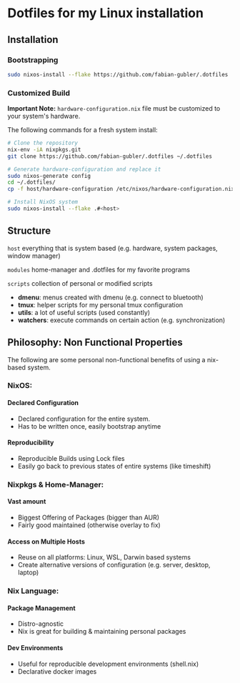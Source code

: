 # Dotfiles for my Linux installation

## Installation
### Bootstrapping
```bash
sudo nixos-install --flake https://github.com/fabian-gubler/.dotfiles
```

### Customized Build
**Important Note:** `hardware-configuration.nix` file must be customized to your system's hardware. 

The following commands for a fresh system install:

```bash
# Clone the repository
nix-env -iA nixpkgs.git
git clone https://github.com/fabian-gubler/.dotfiles ~/.dotfiles

# Generate hardware-configuration and replace it
sudo nixos-generate config
cd ~/.dotfiles/
cp -f host/hardware-configuration /etc/nixos/hardware-configuration.nix 

# Install NixOS system
sudo nixos-install --flake .#<host>

```

## Structure
`host` everything that is system based (e.g. hardware, system packages, window manager)

`modules` home-manager and .dotfiles for my favorite programs

`scripts` collection of personal or modified scripts

- **dmenu**: menus created with dmenu (e.g. connect to bluetooth)
- **tmux**: helper scripts for my personal tmux configuration
- **utils**: a lot of useful scripts (used constantly)
- **watchers**: execute commands on certain action (e.g. synchronization)

## Philosophy: Non Functional Properties
The following are some personal non-functional benefits of using a nix-based system.

### NixOS:
#### Declared Configuration 
- Declared configuration for the entire system. 
- Has to be written once, easily bootstrap anytime

#### Reproducibility
- Reproducible Builds using Lock files
- Easily go back to previous states of entire systems (like timeshift) 

### Nixpkgs & Home-Manager:
#### Vast amount 
- Biggest Offering of Packages (bigger than AUR)
- Fairly good maintained (otherwise overlay to fix)

#### Access on Multiple Hosts 
- Reuse on all platforms: Linux, WSL, Darwin based systems
- Create alternative versions of configuration (e.g. server, desktop, laptop)

### Nix Language:
#### Package Management
- Distro-agnostic 
- Nix is great for building & maintaining personal packages

#### Dev Environments
- Useful for reproducible development environments (shell.nix) 
- Declarative docker images
